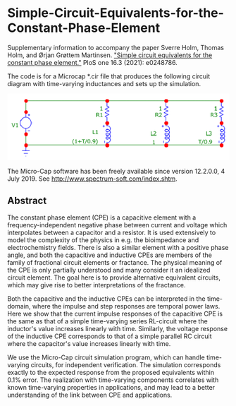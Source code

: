 # Simple-Circuit-Equivalents-for-the-Constant-Phase-Element

Supplementary information to accompany the paper Sverre Holm, Thomas Holm, and Ørjan Grøttem Martinsen. 
["Simple circuit equivalents for the constant phase element."](https://doi.org/10.1371/journal.pone.0248786) 
PloS one 16.3 (2021): e0248786. 

The code is for a Microcap *.cir file that produces
the following circuit diagram with time-varying inductances and sets up the simulation.

![Image](Microcap-Schematics-zoom.png)

The Micro-Cap software has been freely available since version 12.2.0.0, 4
July 2019. See http://www.spectrum-soft.com/index.shtm.

## Abstract

The constant phase element (CPE) is a capacitive element with a
frequency-independent negative phase between current and voltage which interpolates
between a capacitor and a resistor. It is used extensively to model the complexity of the
physics in e.g. the bioimpedance and electrochemistry fields. There is also a similar
element with a positive phase angle, and both the capacitive and inductive CPEs are
members of the family of fractional circuit elements or fractance. The physical meaning
of the CPE is only partially understood and many consider it an idealized circuit
element. The goal here is to provide alternative equivalent circuits, which may give rise
to better interpretations of the fractance.

Both the capacitive and the inductive CPEs can be interpreted in the time-domain,
where the impulse and step responses are temporal power laws. Here we show that the
current impulse responses of the capacitive CPE is the same as that of a simple
time-varying series RL-circuit where the inductor's value increases linearly with time.
Similarly, the voltage response of the inductive CPE corresponds to that of a simple
parallel RC circuit where the capacitor's value increases linearly with time. 

We use the
Micro-Cap circuit simulation program, which can handle time-varying circuits, for
independent verification. The simulation corresponds exactly to the expected response
from the proposed equivalents within 0.1% error. The realization with time-varying
components correlates with known time-varying properties in applications, and may
lead to a better understanding of the link between CPE and applications.
